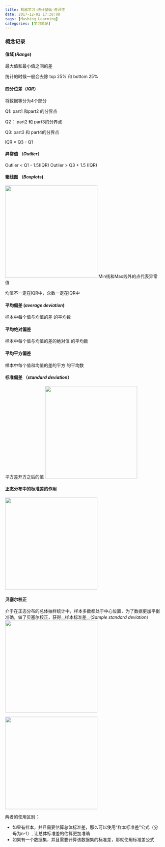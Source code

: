 ```yaml
---
title: 机器学习-统计基础-差异性
date: 2017-12-02 17:38:08
tags: [Mashing Learning]
categories: [学习笔记]
---
```


### 概念记录

#### 值域 (_Range_)
最大值和最小值之间的差

统计的时候一般会去除 top 25% 和 bottom 25%

#### 四分位差（_IQR_）

将数据等分为4个部分

Q1: part1 和part2 的分界点

Q2： part2 和 part3的分界点

Q3:  part3 和 part4的分界点

IQR = Q3 - Q1

<!-- more -->
#### 异常值 （_Outlier_）

Outlier  < Q1 - 1.5(IQR)
Outlier > Q3 + 1.5 (IQR)

#### 箱线图 （_Boxplots_)
<img src="http://qiniu.huyangjie.cn/article/img/FB4B3A453769DB1DD1CE9E5B88EC4149.jpg" width="300px">
Min线和Max线外的点代表异常值

均值不一定在IQR中，众数一定在IQR中

#### 平均偏差 (_average deviation_)
样本中每个值与均值的差 的平均数

#### 平均绝对偏差
样本中每个值与均值的差的绝对值 的平均数

#### 平均平方偏差 
样本中每个值和均值的差的平方 的平均数

#### 标准偏差 （_standard deviation_）
平方差开方之后的值
<img src="http://qiniu.huyangjie.cn/article/img/0B48AEFC87020416F9EFC38F54295E44.jpg" width="300px">


#### 正态分布中的标准差的作用
<img src="http://qiniu.huyangjie.cn/article/img/3C26B517B4215C3A09CF44247AD681BD.jpg" width="300px">

#### 贝塞尔校正 
介于在正态分布的总体抽样统计中，样本多数都处于中心位置，为了数据更加平衡准确，做了贝塞尔校正，获得__样本标准差__(_Sample standard deviation_）
<img src="http://qiniu.huyangjie.cn/article/img/8EB62503AE4F494F1F50F0603ED2CB2C.jpg" width="300px">


<img src="http://qiniu.huyangjie.cn/article/img/CE115AD12C8E168DCD0689C84CD6621F.jpg" width="300px">


两者的使用区别：
* 如果有样本，并且需要估算总体标准差，那么可以使用“样本标准差”公式（分母为n-1）, 让总体标准差的估算更加准确
* 如果有一个数据集，并且需要计算该数据集的标准差，那就使用标准差公式


